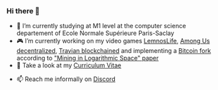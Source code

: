 ### Hi there 👋

- 📖 I’m currently studying at M1 level at the computer science departement of Ecole Normale Supérieure Paris-Saclay
- 🎮 I’m currently working on my video games [LemnosLife](https://github.com/Benjamin-Loison/LemnosLife), [Among Us decentralized](https://github.com/Benjamin-Loison/Among-us-decentralized), [Travian blockchained](https://github.com/Benjamin-Loison/Travian-blockchained) and implementing a [Bitcoin fork](https://github.com/Benjamin-Loison/Mining-in-Logarithmic-Space) according to ["Mining in Logarithmic Space" paper](https://eprint.iacr.org/2021/623.pdf)
- 💬 Take a look at my [Curriculum Vitae](https://lemnoslife.com/CV-EN.pdf)
<!-- github link even by forcing raw would be cleaner and could instead redirect CV-EN.pdf on my website to the GitHub -->
<!-- could add a link in my online CV to the French/international version-->
- 📫 Reach me informally on [Discord](https://discord.gg/yCretyYAwQ)
